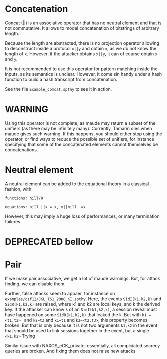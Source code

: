 # Concatenation

Concat (||) is an associative operator that has no neutral element and that is not commutative.  It allows to model concatenation of bitstrings of arbitrary length.

Because the length are abstracted, there is no projection operator allowing to deconstruct inside a protocol `x||y` and obtain `x`, as we do not know the length of `x`. However, if the attacker obtains `x||y`, it can of course obtain `x` and `y`.

It is not recommended to use this operator for pattern matching inside the inputs, as its semantics is unclear. However, it come sin handy under a hash function to build a hash transcript from concatenation.

See the file `Example_comcat.spthy` to see it in action.

# WARNING

Using this operator is not complete, as maude may return a subset of the unifiers (as there may be infinitely many). Currently, Tamarin dies when maude gives such warning. If this happens, you should either stop using the operator, or find ways to reduce the possible set of unifiers, for instance specifying that some of the concatenated elements cannot themselves be concatenations.

# Neutral element

A neutral element can be added to the equational theory in a classical fashion, with:
```
functions: nill/0

equations: nill ||x = x, x||nill  =x
```
However, this may imply a huge loss of performances, or many termination failures.


# DEPRECATED bellow
# Pair
If we make pair associative, we get a lot of maude warnings. But, for attack finding, we can disable them.

Further, false attacks seem to appaer, for instance on `examples/csf12/JKL_TS1_2008_KI.spthy`. Here, the events `SidI(k1,k2,k)` and `SidR(k1,k2,k)` are raised, where k1 and k2 are local keys, and k the derived key. If the attacker can know `k` of an `SidI(k1,k2,k)`, a session reveal must have happened on some `SidR(k1,k2,k)` that leaked the `k`.  But with `k1 = <t1,t2> ` and `k2=t3` and `k1=t1` and `k2=<t2,t3>`, this property becomes broken. But that is only because it is not two arguments `k1,k2` in the event that should be used to link sessions together in the event, but a single `<k1,k2>`
Trying


Similar issue with NAXOS_eCK_private, essentially, all complciated secrecy queries are broken. And fixing them does not raise new attacks
